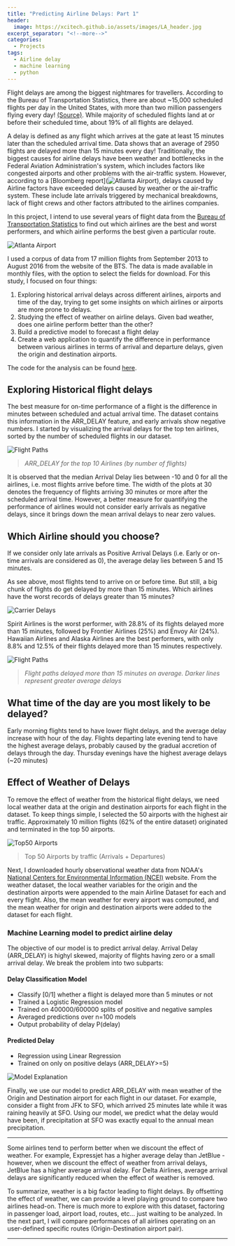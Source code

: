 ```yaml
---
title: "Predicting Airline Delays: Part 1"
header:
  image: https://xcitech.github.io/assets/images/LA_header.jpg
excerpt_separator: "<!--more-->"
categories:
  - Projects
tags:
  - Airline delay
  - machine learning
  - python
---
```


Flight delays are among the biggest nightmares for travellers. According to the Bureau of Transportation Statistics, there are about ~15,000 scheduled flights per day in the United States, with more than two million passengers flying every day! [(Source)](http://www.nytimes.com/2013/02/12/business/2012-was-the-safest-year-for-airlines-globally-since-1945.html?pagewanted=all&_r=0). While majority of scheduled flights land at or before their scheduled time, about 19% of all flights are delayed.

A delay is defined as any flight which arrives at the gate at least 15 minutes later than the scheduled arrival time. Data shows that an average of 2950 flights are delayed more than 15 minutes every day! Traditionally, the biggest causes for airline delays have been weather and bottlenecks in the Federal Aviation Administration's system, which includes factors like congested airports and other problems with the air-traffic system. However, according to a [Bloomberg report](![Atlanta Airport][busy_airport]), delays caused by Airline factors have exceeded delays caused by weather or the air-traffic system. These include late arrivals triggered by mechanical breakdowns, lack of flight crews and other factors attributed to the airlines companies. 

In this project, I intend to use several years of flight data from the [Bureau of Transportation Statistics](http://www.transtats.bts.gov/DL_SelectFields.asp?Table_ID=236)
to find out which airlines are the best and worst performers, and which airline performs the best given a particular route. 

![Atlanta Airport][busy_airport] 

I used a corpus of data from 17 million flights from September 2013 to August 2016 from the website of the BTS. The data is made available in monthly files, with the option to select the fields for download. For this study, I focused on four things:

1. Exploring historical arrival delays across different airlines, airports and time of the day, trying to get some insights on which airlines or airports are more prone to delays.
2. Studying the effect of weather on airline delays. Given bad weather, does one airline perform better than the other?
3. Build a predictive model to forecast a flight delay
4. Create a web application to quantify the difference in performance between various airlines in terms of arrival and departure delays, given the origin and destination airports. 

The code for the analysis can be found [here](https://github.com/xcitech/airline-delay).


## Exploring Historical flight delays

The best measure for on-time performance of a flight is the difference in minutes between scheduled and actual arrival time. The dataset contains this information in the ARR_DELAY feature, and early arrivals show negative numbers. I started by visualizing the arrival delays for the top ten airlines, sorted by the number of scheduled flights in our dataset.

![Flight Paths][violin_plot]

> *ARR_DELAY for the top 10 Airlines (by number of flights)*

It is observed that the median Arrival Delay lies between -10 and 0 for all the airlines, i.e. most flights arrive before time. The width of the plots at 30 denotes the frequency of flights arriving 30 minutes or more after the scheduled arrival time. However, a better measure for quantifying the performance of airlines would not consider early arrivals as negative delays, since it brings down the mean arrival delays to near zero values. 

## Which Airline should you choose?

If we consider only late arrivals as Positive Arrival Delays (i.e. Early or on-time arrivals are considered as 0), the average delay lies between 5 and 15 minutes.  

<script
    src="https://xcitech.github.io/assets/bokeh_js/interact_barchart_select.js"
    id="c5bda6c6-c641-40fc-a717-00c1664383a3"
    data-bokeh-model-id="240d4c27-2526-439b-bbc2-4076fdecc10c"
    data-bokeh-doc-id="05cacb08-3476-4ae1-8f9c-9ebe42f821e5"
></script>

As see above, most flights tend to arrive on or before time. But still, a big chunk of flights do get delayed by more than 15 minutes. Which airlines have the worst records of delays greater than 15 minutes?

![Carrier Delays][carrier_delay]

Spirit Airlines is the worst performer, with 28.8% of its flights delayed more than 15 minutes, followed by Frontier Airlines (25%) and Envoy Air (24%). Hawaiian Airlines and Alaska Airlines are the best performers, with only 8.8% and  12.5% of their flights delayed more than 15 minutes respectively.

![Flight Paths][flight_paths]

> *Flight paths delayed more than 15 minutes on average. Darker lines represent greater average delays*

## What time of the day are you most likely to be delayed?

<script
    src="https://xcitech.github.io/assets/bokeh_js/heatmap1.js"
    id="c2630dce-04b3-4c53-a510-4667753d1f52"
    data-bokeh-model-id="b4e30841-a61c-4501-87da-b6cf79237375"
    data-bokeh-doc-id="b46ea07f-5c98-4797-9a2c-69a60b83ae38"
></script>


Early morning flights tend to have lower flight delays, and the average delay increase with hour of the day. Flights departing late evening tend to have the highest average delays, probably caused by the gradual accretion of delays through the day. Thursday evenings have the highest average delays (~20 minutes)


## Effect of Weather of Delays

To remove the effect of weather from the historical flight delays, we need local weather data at the origin and destination airports for each flight in the dataset. To keep things simple, I selected the 50 airports with the highest air traffic. Approximately  10 million flights (62% of the entire dataset) originated and terminated in the top 50 airports.

![Top50 Airports][top50]

> Top 50 Airports by traffic (Arrivals + Departures)

Next, I downloaded hourly observational weather data from NOAA's [National Centers for Environmental Information (NCEI)](https://www.ncdc.noaa.gov) website. From the weather dataset, the local weather variables for the origin and the destination airports were appended to the main Airline Dataset for each and every flight. Also, the mean weather for every airport was computed, and the mean weather for origin and destination airports were added to the dataset for each flight. 

### Machine Learning model to predict airline delay
The objective of our model is to predict arrival delay. Arrival Delay (ARR_DELAY) is highyl skewed, majority of flights having zero or a small arrival delay. We break the problem into two subparts: 

#### Delay Classification Model
* Classify [0/1] whether a flight is delayed more than 5 minutes or not
* Trained a Logistic Regression model
* Trained on 400000/600000 splits of positive and negative samples
* Averaged predictions over n=100 models
* Output probability of delay P(delay)

#### Predicted Delay
* Regression using Linear Regression
* Trained on only on positive delays (ARR_DELAY>=5)

![Model Explanation][model]

Finally, we use our model to predict ARR_DELAY with mean weather of the Origin and Destination airport for each flight in our dataset. For example, consider a flight from JFK to SFO, which arrived 25 minutes late while it was raining heavily at SFO. Using our model, we predict what the delay would have been, if precipitation at SFO was exactly equal to the annual mean precipitation. 

<script
    src="https://xcitech.github.io/assets/bokeh_js/interact_barchart2.js"
    id="9c176959-b0dc-40c6-94f6-c2e1bf976718"
    data-bokeh-model-id="0b5e5e96-1592-49f2-8699-471b9a23259f"
    data-bokeh-doc-id="0f42d7dc-ed11-441b-8dd4-5e3cf3688c30"
></script>

---

Some airlines tend to perform better when we discount the effect of weather. For example, Expressjet has a higher average delay than JetBlue - however, when we discount the effect of weather from arrival delays, JetBlue has a higher average arrival delay. For Delta Airlines, average arrival delays are significantly reduced when the effect of weather is removed. 

To summarize, weather is a big factor leading to flight delays. By offsetting the effect of weather, we can provide a level playing ground to compare two airlines head-on. There is much more to explore with this dataset, factoring in passenger load, airport load, routes, etc... just waiting to be analyzed. In the next part, I will compare performances of all airlines operating on an user-defined specific routes (Origin-Destination airport pair).

---

[busy_airport]: https://xcitech.github.io/assets/images/busy_airport.jpg "ATL_AIRPORT"
[violin_plot]: https://xcitech.github.io/assets/images/delay_violin_plot.png "ARR_DELAY"
[carrier_delay]: https://xcitech.github.io/assets/images/carrier_delay.png "CARRIER_DELAY"
[top50]: https://xcitech.github.io/assets/images/top50.png "TOP 50 AIRPORTS"
[flight_paths]: https://xcitech.github.io/assets/images/flight_paths.png "Flight paths"
[airline_performance]: https://xcitech.github.io/assets/images/airline_performance.png "Airline Performance"
[model]: https://xcitech.github.io/assets/images/model_explain.png "Model Explanation"